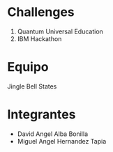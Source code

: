 # Challenges
1. Quantum Universal Education
2. IBM Hackathon
# Equipo
Jingle Bell States
# Integrantes
* David Angel Alba Bonilla
* Miguel Angel Hernandez Tapia
